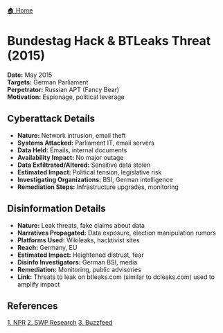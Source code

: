 <a href="{{ '/' | relative_url }}" class="home-button">🏠 Home</a>

# Bundestag Hack & BTLeaks Threat (2015)

**Date:** May 2015  
**Targets:** German Parliament  
**Perpetrator:** Russian APT (Fancy Bear)  
**Motivation:** Espionage, political leverage

## Cyberattack Details
- **Nature:** Network intrusion, email theft
- **Systems Attacked:** Parliament IT, email servers
- **Data Held:** Emails, internal documents
- **Availability Impact:** No major outage
- **Data Exfiltrated/Altered:** Sensitive data stolen
- **Estimated Impact:** Political tension, legislative risk
- **Investigating Organizations:** BSI, German intelligence
- **Remediation Steps:** Infrastructure upgrades, monitoring

## Disinformation Details
- **Nature:** Leak threats, fake claims about data
- **Narratives Propagated:** Data exposure, election manipulation rumors
- **Platforms Used:** Wikileaks, hacktivist sites
- **Reach:** Germany, EU
- **Estimated Impact:** Heightened distrust, fear
- **Disinfo Investigators:** German BSI, media
- **Remediation:** Monitoring, public advisories
- **Link:** Threats to leak on btleaks.com (similar to dcleaks.com) used to amplify impact

## References
[1. NPR](https://www.npr.org/sections/thetwo-way/2018/03/01/589787931/russias-fancy-bear-reportedly-hacks-german-government-networks)
[2. SWP Research](https://www.swp-berlin.org/publications/products/research_papers/2021RP11_EU_CyberSanctions.pdf)
[3. Buzzfeed](https://www.buzzfeed.de/recherchen/diese-webseiten-deuten-auf-ein-bundestagsleak-hin-und-hier-steht-warum-90134843.html)
